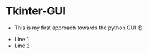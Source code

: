 # Tkinter-GUI

* This is my first approach towards the python GUI
 :heart_eyes:
<ul>
<li>Line 1</li>
<li>Line 2</li>
</ul>
